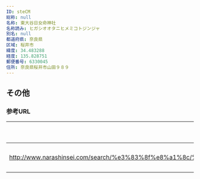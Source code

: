 ```yaml
---
ID: steCM
総称: null
名称: 東大谷日女命神社
名称読み: ヒガシオオタニヒメミコトジンジャ
別名: null
都道府県: 奈良県
区域: 桜井市
緯度: 34.483288
経度: 135.828751
郵便番号: 6330045
住所: 奈良県桜井市山田９８９
---
```


## その他

### 参考URL

| URL                                                                                                                            | 説明   |
| ------------------------------------------------------------------------------------------------------------------------------ | ------ |
| http://www.narashinsei.com/search/%e3%83%8f%e8%a1%8c/%e6%9d%b1%e5%a4%a7%e8%b0%b7%e6%97%a5%e5%a5%b3%e5%91%bd%e7%a5%9e%e7%a4%be/ | 神社庁 |
